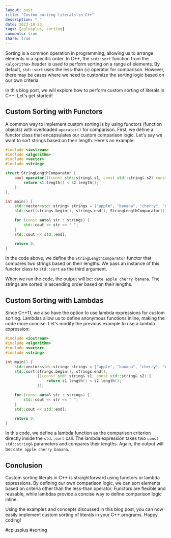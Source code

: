 ```yaml
---
layout: post
title: "Custom sorting literals in C++"
description: " "
date: 2023-10-23
tags: [cplusplus, sorting]
comments: true
share: true
---
```


Sorting is a common operation in programming, allowing us to arrange elements in a specific order. In C++, the `std::sort` function from the `<algorithm>` header is used to perform sorting on a range of elements. By default, `std::sort` uses the less-than (`<`) operator for comparison. However, there may be cases where we need to customize the sorting logic based on our own criteria.

In this blog post, we will explore how to perform custom sorting of literals in C++. Let's get started!

## Custom Sorting with Functors

A common way to implement custom sorting is by using functors (function objects) with overloaded `operator()` for comparison. First, we define a functor class that encapsulates our custom comparison logic. Let's say we want to sort strings based on their length. Here's an example:

```cpp
#include <iostream>
#include <algorithm>
#include <vector>
#include <string>

struct StringLengthComparator {
    bool operator()(const std::string& s1, const std::string& s2) const {
        return s1.length() < s2.length();
    }
};

int main() {
    std::vector<std::string> strings = {"apple", "banana", "cherry", "date"};
    std::sort(strings.begin(), strings.end(), StringLengthComparator());

    for (const auto& str : strings) {
        std::cout << str << " ";
    }
    std::cout << std::endl;

    return 0;
}
```

In the code above, we define the `StringLengthComparator` functor that compares two strings based on their lengths. We pass an instance of this functor class to `std::sort` as the third argument.

When we run the code, the output will be: `date apple cherry banana`. The strings are sorted in ascending order based on their lengths.

## Custom Sorting with Lambdas

Since C++11, we also have the option to use lambda expressions for custom sorting. Lambdas allow us to define anonymous functions inline, making the code more concise. Let's modify the previous example to use a lambda expression:

```cpp
#include <iostream>
#include <algorithm>
#include <vector>
#include <string>

int main() {
    std::vector<std::string> strings = {"apple", "banana", "cherry", "date"};
    std::sort(strings.begin(), strings.end(),
              [](const std::string& s1, const std::string& s2) {
                  return s1.length() < s2.length();
              });

    for (const auto& str : strings) {
        std::cout << str << " ";
    }
    std::cout << std::endl;

    return 0;
}
```

In this code, we define a lambda function as the comparison criterion directly inside the `std::sort` call. The lambda expression takes two `const std::string&` parameters and compares their lengths. Again, the output will be: `date apple cherry banana`.

## Conclusion

Custom sorting literals in C++ is straightforward using functors or lambda expressions. By defining our own comparison logic, we can sort elements based on criteria other than the less-than operator. Functors are flexible and reusable, while lambdas provide a concise way to define comparison logic inline.

Using the examples and concepts discussed in this blog post, you can now easily implement custom sorting of literals in your C++ programs. Happy coding!

\#cplusplus #sorting